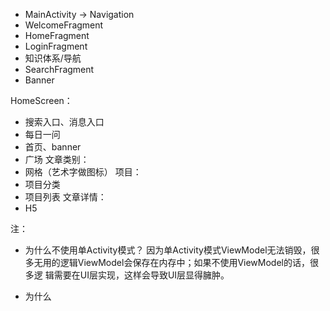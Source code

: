 - MainActivity -> Navigation
- WelcomeFragment
- HomeFragment
- LoginFragment
- 知识体系/导航
- SearchFragment
- Banner

HomeScreen：

- 搜索入口、消息入口
- 每日一问
- 首页、banner
- 广场 文章类别：
- 网格（艺术字做图标） 项目：
- 项目分类
- 项目列表 文章详情：
- H5

注：

- 为什么不使用单Activity模式？ 因为单Activity模式ViewModel无法销毁，很多无用的逻辑ViewModel会保存在内存中；如果不使用ViewModel的话，很多逻
  辑需要在UI层实现，这样会导致UI层显得臃肿。

- 为什么
